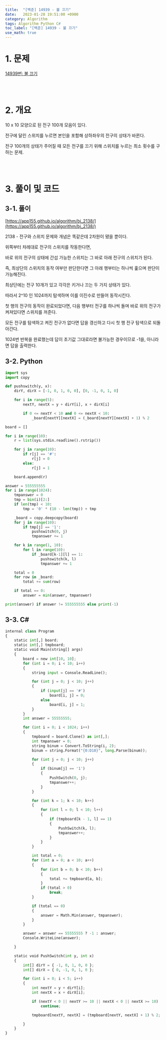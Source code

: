 ```yaml
---
title:  "[백준] 14939 - 불 끄기"
date:   2023-01-28 19:51:00 +0900
category: Algorithm
tags: Algorithm Python C#
toc_label: "[백준] 14939 - 불 끄기"
use_math: true
---
```


# 1. 문제
[14939번: 불 끄기](https://www.acmicpc.net/problem/14939)

<br/>
<br/>

# 2. 개요
10 x 10 모양으로 된 전구 100개 모음이 있다.

전구에 달린 스위치를 누르면 본인을 포함해 상하좌우의 전구의 상태가 바뀐다.

전구 100개의 상태가 주어질 때 모든 전구를 끄기 위해 스위치를 누르는 최소 횟수를 구하는 문제.

<br/>
<br/>

# 3. 풀이 및 코드
## 3-1. 풀이
[https://app155.github.io/algorithm/bj_2138/](https://app155.github.io/algorithm/bj_2138/)

2138 - 전구와 스위치 문제와 개념은 똑같은데 2차원이 됐을 뿐이다.

위쪽부터 차례대로 전구의 스위치를 작동한다면,

바로 위의 전구의 상태에 간섭 가능한 스위치는 그 바로 아래 전구의 스위치가 된다.

즉, 최상단의 스위치의 동작 여부만 판단한다면 그 아래 행부터는 하나씩 훑으며 판단이 가능해진다.

최상단에는 전구 10개가 있고 각각은 키거나 끄는 두 가지 상태가 있다.

따라서 2^10 인 1024까지 탐색하며 이를 이진수로 만들어 동작시킨다.

첫 행의 전구의 동작이 완료되었다면, 다음 행부터 전구를 하나씩 돌며 바로 위의 전구가 켜져있다면 스위치를 꺼준다.

모든 전구를 탐색하고 켜진 전구가 없다면 답을 갱신하고 다시 첫 행 전구 탐색으로 되돌아간다.

1024번 반복을 완료했는데 답이 초기값 그대로라면 불가능한 경우이므로 -1을, 아니라면 답을 출력한다.

## 3-2. Python

```python
import sys
import copy

def pushswitch(y, x):
    dirY, dirX = [-1, 0, 1, 0, 0], [0, -1, 0, 1, 0]

    for i in range(5):
        nextY, nextX = y + dirY[i], x + dirX[i]

        if 0 <= nextY < 10 and 0 <= nextX < 10:
            _board[nextY][nextX] = (_board[nextY][nextX] + 1) % 2

board = []

for i in range(10):
    r = list(sys.stdin.readline().rstrip())

    for j in range(10):
        if r[j] == '#':
            r[j] = 0
        else:
            r[j] = 1

    board.append(r)

answer = 555555555
for i in range(1024):
    tmpanswer = 0
    tmp = bin(i)[2:]
    if len(tmp) < 10:
        tmp = '0' * (10 - len(tmp)) + tmp

    _board = copy.deepcopy(board)
    for j in range(10):
        if tmp[j] == '1':
            pushswitch(0, j)
            tmpanswer += 1

    for k in range(1, 10):
        for l in range(10):
            if _board[k-1][l] == 1:
                pushswitch(k, l)
                tmpanswer += 1

    total = 0
    for row in _board:
        total += sum(row)

    if total == 0:
        answer = min(answer, tmpanswer)

print(answer) if answer != 555555555 else print(-1)
```

## 3-3. C#

```python
internal class Program
{
    static int[,] board;
    static int[,] tmpboard;
    static void Main(string[] args)
    {
        board = new int[10, 10];
        for (int i = 0; i < 10; i++)
        {
            string input = Console.ReadLine();

            for (int j = 0; j < 10; j++)
            {
                if (input[j] == '#')
                    board[i, j] = 0;
                else
                    board[i, j] = 1;
            }
        }
        int answer = 55555555;

        for (int i = 0; i < 1024; i++)
        {
            tmpboard = board.Clone() as int[,];
            int tmpanswer = 0;
            string binum = Convert.ToString(i, 2);
            binum = string.Format("{0:D10}", long.Parse(binum));

            for (int j = 0; j < 10; j++)
            {
                if (binum[j] == '1')
                {
                    PushSwitch(0, j);
                    tmpanswer++;
                }
            }

            for (int k = 1; k < 10; k++)
            {
                for (int l = 0; l < 10; l++)
                {
                    if (tmpboard[k - 1, l] == 1)
                    {
                        PushSwitch(k, l);
                        tmpanswer++;
                    }
                }
            }

            int total = 0;
            for (int a = 0; a < 10; a++)
            {
                for (int b = 0; b < 10; b++)
                {
                    total += tmpboard[a, b];
                }
                if (total > 0)
                    break;
            }

            if (total == 0)
            {
                answer = Math.Min(answer, tmpanswer);
            }
        }

        answer = answer == 55555555 ? -1 : answer;
        Console.WriteLine(answer);

    }

    static void PushSwitch(int y, int x)
    {
        int[] dirY = { -1, 0, 1, 0, 0 };
        int[] dirX = { 0, -1, 0, 1, 0 };

        for (int i = 0; i < 5; i++)
        {
            int nextY = y + dirY[i];
            int nextX = x + dirX[i];

            if (nextY < 0 || nextY >= 10 || nextX < 0 || nextX >= 10)
                continue;

            tmpboard[nextY, nextX] = (tmpboard[nextY, nextX] + 1) % 2;

        }
    }
}
```